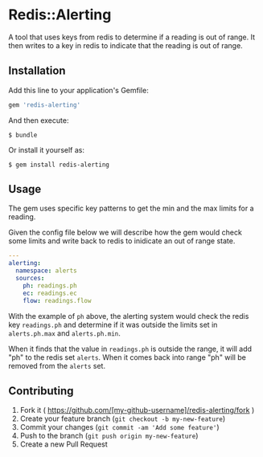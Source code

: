 # Redis::Alerting

A tool that uses keys from redis to determine if a reading is out of range.  It then writes to a key in redis to indicate that the reading is out of range.

## Installation

Add this line to your application's Gemfile:

```ruby
gem 'redis-alerting'
```

And then execute:

    $ bundle

Or install it yourself as:

    $ gem install redis-alerting

## Usage

The gem uses specific key patterns to get the min and the max limits for a reading.

Given the config file below we will describe how the gem would check some limits and write back to redis to inidicate an out of range state.

```yaml
---
alerting:
  namespace: alerts
  sources:
    ph: readings.ph
    ec: readings.ec
    flow: readings.flow
```

With the example of `ph` above, the alerting system would check the redis key `readings.ph` and determine if it was outside the limits set in `alerts.ph.max` and `alerts.ph.min`.

When it finds that the value in `readings.ph` is outside the range, it will add "ph" to the redis set `alerts`.  When it comes back into range "ph" will be removed from the `alerts` set.

## Contributing

1. Fork it ( https://github.com/[my-github-username]/redis-alerting/fork )
2. Create your feature branch (`git checkout -b my-new-feature`)
3. Commit your changes (`git commit -am 'Add some feature'`)
4. Push to the branch (`git push origin my-new-feature`)
5. Create a new Pull Request
